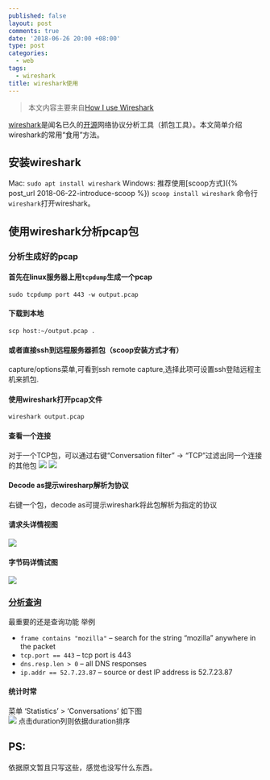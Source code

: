 ```yaml
---
published: false
layout: post
comments: true
date: '2018-06-26 20:00 +08:00'
type: post
categories:
  - web
tags:
  - wireshark
title: wireshark使用
---
```

> 本文内容主要来自[How I use Wireshark](https://jvns.ca/blog/2018/06/19/what-i-use-wireshark-for/?utm_medium=email&utm_term=fav)

[wireshark](https://www.wireshark.org/)是闻名已久的[开源](https://code.wireshark.org/review/gitweb?p=wireshark.git;a=summary)网络协议分析工具（抓包工具）。本文简单介绍wireshark的常用“食用”方法。

## 安装wireshark
Mac: `sudo apt install wireshark`
Windows: 推荐使用[scoop方式]({% post_url 2018-06-22-introduce-scoop %})
`scoop install wireshark`
命令行`wireshark`打开wireshark。

## 使用wireshark分析pcap包

### 分析生成好的pcap
#### 首先在linux服务器上用`tcpdump`生成一个pcap 
```shell
sudo tcpdump port 443 -w output.pcap
```
#### 下载到本地
```shell
scp host:~/output.pcap .
```
#### 或者直接ssh到远程服务器抓包（scoop安装方式才有）
capture/options菜单,可看到ssh remote capture,选择此项可设置ssh登陆远程主机来抓包.

#### 使用wireshark打开pcap文件
```shell
wireshark output.pcap
```

#### 查看一个连接
对于一个TCP包，可以通过右键“Conversation filter” -> “TCP”过滤出同一个连接的其他包
![](https://jvns.ca/images/wireshark_filter.png)
![](https://jvns.ca/images/wireshark_tcp.png)

#### Decode as提示wiresharp解析为协议
右键一个包，decode as可提示wireshark将此包解析为指定的协议

#### 请求头详情视图
![](https://jvns.ca/images/wireshark_packet_details_list.png)

#### 字节码详情试图
![](https://jvns.ca/images/wireshark_packet_details.png)

### [分析查询](https://www.wireshark.org/docs/wsug_html_chunked/ChWorkDisplayFilterSection.html)
最重要的还是查询功能
举例
- `frame contains "mozilla"` – search for the string “mozilla” anywhere in the packet
- `tcp.port == 443` – tcp port is 443
- `dns.resp.len > 0` – all DNS responses
- `ip.addr == 52.7.23.87` – source or dest IP address is 52.7.23.87

#### 统计时常
菜单 ‘Statistics’ > ‘Conversations’
如下图  
![](https://jvns.ca/images/wireshark_statistics.png)
点击duration列则依据duration排序

## PS: 
依据原文暂且只写这些，感觉也没写什么东西。

 










